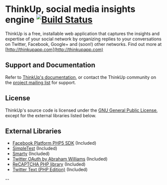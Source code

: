 # ThinkUp, social media insights engine [![Build Status](https://secure.travis-ci.org/ginatrapani/ThinkUp.png)](http://travis-ci.org/ginatrapani/ThinkUp)

ThinkUp is a free, installable web application that captures the insights and expertise of your social network by 
organizing replies to your conversations on Twitter, Facebook, Google+ and (soon!) other networks.
Find out more at  [http://thinkupapp.com](http://thinkupapp.com)

## Support and Documentation

Refer to [ThinkUp's documentation](http://thinkupapp.com/docs/), or contact the ThinkUp community on the
[project mailing list](http://groups.google.com/group/thinkupapp) for support.

## License

ThinkUp's source code is licensed under the
[GNU General Public License](http://www.gnu.org/licenses/gpl.html),
except for the external libraries listed below.

## External Libraries

- [Facebook Platform PHP5 SDK](https://github.com/facebook/php-sdk) (Included) 
- [SimpleTest](http://www.simpletest.org/) (Included)
- [Smarty](http://smarty.net) (Included)
- [Twitter OAuth by Abraham Williams](http://github.com/abraham/twitteroauth) (Included)
- [ReCAPTCHA PHP library](http://recaptcha.net/plugins/php/) (Included)
- [Twitter Text (PHP Edition)](https://github.com/ngnpope/twitter-text-php) (Included)

--
